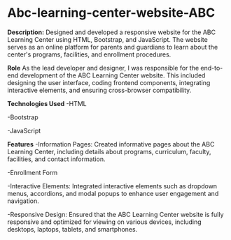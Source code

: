 # Abc-learning-center-website-ABC
**Description:**
Designed and developed a responsive website for the ABC Learning Center using HTML, Bootstrap, and JavaScript. The website serves as an online platform for parents and guardians to learn about the center's programs, facilities, and enrollment procedures.

**Role**
As the lead developer and designer, I was responsible for the end-to-end development of the ABC Learning Center website. This included designing the user interface, coding frontend components, integrating interactive elements, and ensuring cross-browser compatibility.

**Technologies Used**
-HTML

-Bootstrap

-JavaScript

**Features**
-Information Pages: Created informative pages about the ABC Learning Center, including details about programs, curriculum, faculty, facilities, and contact information.

-Enrollment Form

-Interactive Elements: Integrated interactive elements such as dropdown menus, accordions, and modal popups to enhance user engagement and navigation.

-Responsive Design: Ensured that the ABC Learning Center website is fully responsive and optimized for viewing on various devices, including desktops, laptops, tablets, and smartphones.
